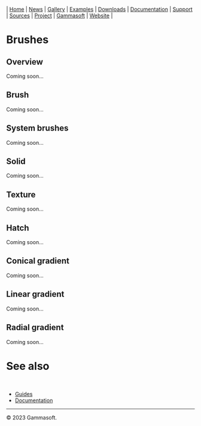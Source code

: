 | [Home](home.md) | [News](news.md) | [Gallery](gallery.md) | [Examples](examples.md) | [Downloads](downloads.md) | [Documentation](documentation.md) | [Support](support.md) | [Sources](https://github.com/gammasoft71/xtd) | [Project](https://sourceforge.net/projects/xtdpro/) | [Gammasoft](gammasoft.md) | [Website](https://gammasoft71.wixsite.com/xtdpro) |

# Brushes

## Overview

Coming soon...

## Brush

Coming soon...

## System brushes

Coming soon...

## Solid

Coming soon...

## Texture

Coming soon...

## Hatch

Coming soon...

## Conical gradient

Coming soon...

## Linear gradient

Coming soon...

## Radial gradient

Coming soon...

# See also
​
* [Guides](guides.md)
* [Documentation](documentation.md)

______________________________________________________________________________________________

© 2023 Gammasoft.
